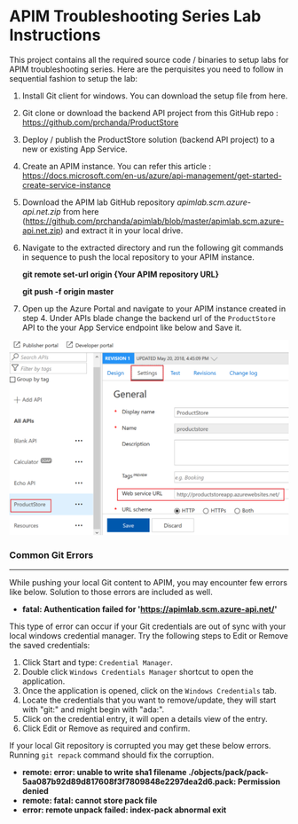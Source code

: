 # APIM Troubleshooting Series Lab Instructions
This project contains all the required source code / binaries to setup labs for APIM troubleshooting series. Here are the perquisites you need to follow in sequential fashion to setup the lab:

1.	Install Git client for windows. You can download the setup file from here.
2.	Git clone or download the backend API project from this GitHub repo : https://github.com/prchanda/ProductStore
3.  Deploy / publish the ProductStore solution (backend API project) to a new or existing App Service.
4.  Create an APIM instance. You can refer this article : https://docs.microsoft.com/en-us/azure/api-management/get-started-create-service-instance
5.  Download the APIM lab GitHub repository *apimlab.scm.azure-api.net.zip* from here (https://github.com/prchanda/apimlab/blob/master/apimlab.scm.azure-api.net.zip) and extract it in your local drive.
6.	Navigate to the extracted directory and run the following git commands in sequence to push the local repository to your APIM instance.

    **git remote set-url origin {Your APIM repository URL}**
        
    **git push -f origin master**

7. Open up the Azure Portal and navigate to your APIM instance created in step 4. Under APIs blade change the backend url of the `ProductStore` API to the your App Service endpoint like below and Save it.




![Image of Yaktocat](https://github.com/prchanda/apimlab/blob/Images/ProductStore%20setting.png)



### Common Git Errors
----------------------

While pushing your local Git content to APIM, you may encounter few errors like below. Solution to those errors are included as well.

- **fatal: Authentication failed for 'https://apimlab.scm.azure-api.net/'**

This type of error can occur if your Git credentials are out of sync with your local windows credential manager. Try the following steps to Edit or Remove the saved credentials:

1. Click Start and type: `Credential Manager`.
2. Double click `Windows Credentials Manager` shortcut to open the application.
3. Once the application is opened, click on the `Windows Credentials` tab.
4. Locate the credentials that you want to remove/update, they will start with "git:" and might begin with "ada:".
5. Click on the credential entry, it will open a details view of the entry.
7. Click Edit or Remove as required and confirm.


If your local Git repository is corrupted you may get these below errors. Running `git repack` command should fix the corruption.

- **remote: error: unable to write sha1 filename ./objects/pack/pack-5aa087b92d89d817608f3f7809848e2297dea2d6.pack: Permission denied**
- **remote: fatal: cannot store pack file**
- **error: remote unpack failed: index-pack abnormal exit**


